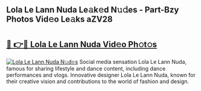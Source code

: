 ## Lola Le Lann Nuda Le𝚊k𝚎d N𝚞𝚍es - Part-Bzy Photos Vid𝚎o Le𝚊ks aZV28

# <h2><a href="http://fbftu8r.evod.top/?m=Lola+Le+Lann+Nuda">🔗 👉🔴 Lola Le Lann Nuda Vid𝚎o Ph𝚘t𝚘s</a></h2>

[![Lola Le Lann Nuda N𝚞d𝚎s](https://i.imgur.com/8V9OHl7.gif)](http://fbftu8r.evod.top/?m=Lola+Le+Lann+Nuda)
Social media sensation Lola Le Lann Nuda, famous for sharing lifestyle and dance content, including dance performances and vlogs. Innovative designer Lola Le Lann Nuda, known for their creative vision and contributions to the world of fashion and design. 
